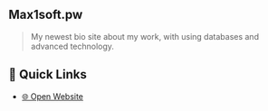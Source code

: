 ## Max1soft.pw
> My newest bio site about my work, with using databases and advanced technology.

## 🚀 Quick Links

- [🌐 Open Website](https://sl.max1soft.pw/босс)
